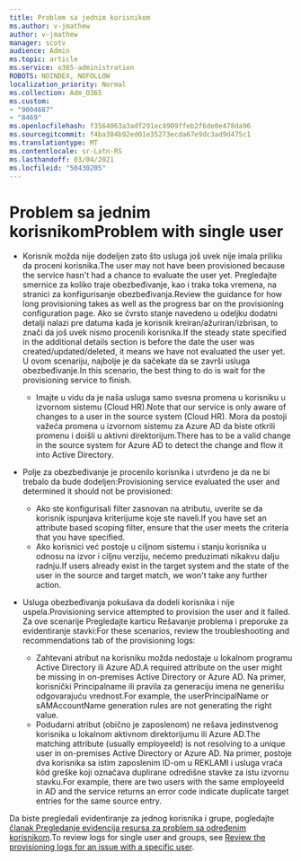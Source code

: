 ```yaml
---
title: Problem sa jednim korisnikom
ms.author: v-jmathew
author: v-jmathew
manager: scotv
audience: Admin
ms.topic: article
ms.service: o365-administration
ROBOTS: NOINDEX, NOFOLLOW
localization_priority: Normal
ms.collection: Adm_O365
ms.custom:
- "9004687"
- "8469"
ms.openlocfilehash: f3564063a3adf291ec4909ffeb2f6de0e478da96
ms.sourcegitcommit: f4ba304b92ed01e35273ecda67e9dc3ad9d475c1
ms.translationtype: MT
ms.contentlocale: sr-Latn-RS
ms.lasthandoff: 03/04/2021
ms.locfileid: "50430205"
---
```

# <a name="problem-with-single-user"></a><span data-ttu-id="c59f3-102">Problem sa jednim korisnikom</span><span class="sxs-lookup"><span data-stu-id="c59f3-102">Problem with single user</span></span>

- <span data-ttu-id="c59f3-103">Korisnik možda nije dodeljen zato što usluga još uvek nije imala priliku da proceni korisnika.</span><span class="sxs-lookup"><span data-stu-id="c59f3-103">The user may not have been provisioned because the service hasn't had a chance to evaluate the user yet.</span></span> <span data-ttu-id="c59f3-104">Pregledajte smernice za koliko traje obezbeđivanje, kao i traka toka vremena, na stranici za konfigurisanje obezbeđivanja.</span><span class="sxs-lookup"><span data-stu-id="c59f3-104">Review the guidance for how long provisioning takes as well as the progress bar on the provisioning configuration page.</span></span> <span data-ttu-id="c59f3-105">Ako se čvrsto stanje navedeno u odeljku dodatni detalji nalazi pre datuma kada je korisnik kreiran/ažuriran/izbrisan, to znači da još uvek nismo procenili korisnika.</span><span class="sxs-lookup"><span data-stu-id="c59f3-105">If the steady state specified in the additional details section is before the date the user was created/updated/deleted, it means we have not evaluated the user yet.</span></span> <span data-ttu-id="c59f3-106">U ovom scenariju, najbolje je da sačekate da se završi usluga obezbeđivanje.</span><span class="sxs-lookup"><span data-stu-id="c59f3-106">In this scenario, the best thing to do is wait for the provisioning service to finish.</span></span>

  - <span data-ttu-id="c59f3-107">Imajte u vidu da je naša usluga samo svesna promena u korisniku u izvornom sistemu (Cloud HR).</span><span class="sxs-lookup"><span data-stu-id="c59f3-107">Note that our service is only aware of changes to a user in the source system (Cloud HR).</span></span> <span data-ttu-id="c59f3-108">Mora da postoji važeća promena u izvornom sistemu za Azure AD da biste otkrili promenu i doišli u aktivni direktorijum.</span><span class="sxs-lookup"><span data-stu-id="c59f3-108">There has to be a valid change in the source system for Azure AD to detect the change and flow it into Active Directory.</span></span>
- <span data-ttu-id="c59f3-109">Polje za obezbeđivanje je procenilo korisnika i utvrđeno je da ne bi trebalo da bude dodeljen:</span><span class="sxs-lookup"><span data-stu-id="c59f3-109">Provisioning service evaluated the user and determined it should not be provisioned:</span></span>
  - <span data-ttu-id="c59f3-110">Ako ste konfigurisali filter zasnovan na atributu, uverite se da korisnik ispunjava kriterijume koje ste naveli.</span><span class="sxs-lookup"><span data-stu-id="c59f3-110">If you have set an attribute based scoping filter, ensure that the user meets the criteria that you have specified.</span></span>
  - <span data-ttu-id="c59f3-111">Ako korisnici već postoje u ciljnom sistemu i stanju korisnika u odnosu na izvor i ciljnu verziju, nećemo preduzimati nikakvu dalju radnju.</span><span class="sxs-lookup"><span data-stu-id="c59f3-111">If users already exist in the target system and the state of the user in the source and target match, we won't take any further action.</span></span>
- <span data-ttu-id="c59f3-112">Usluga obezbeđivanja pokušava da dodeli korisnika i nije uspela.</span><span class="sxs-lookup"><span data-stu-id="c59f3-112">Provisioning service attempted to provision the user and it failed.</span></span> <span data-ttu-id="c59f3-113">Za ove scenarije Pregledajte karticu Rešavanje problema i preporuke za evidentiranje stavki:</span><span class="sxs-lookup"><span data-stu-id="c59f3-113">For these scenarios, review the troubleshooting and recommendations tab of the provisioning logs:</span></span>
  - <span data-ttu-id="c59f3-114">Zahtevani atribut na korisniku možda nedostaje u lokalnom programu Active Directory ili Azure AD.</span><span class="sxs-lookup"><span data-stu-id="c59f3-114">A required attribute on the user might be missing in on-premises Active Directory or Azure AD.</span></span> <span data-ttu-id="c59f3-115">Na primer, korisnički Principalname ili pravila za generaciju imena ne generišu odgovarajuću vrednost.</span><span class="sxs-lookup"><span data-stu-id="c59f3-115">For example, the userPrincipalName or sAMAccountName generation rules are not generating the right value.</span></span>
  - <span data-ttu-id="c59f3-116">Podudarni atribut (obično je zaposlenom) ne rešava jedinstvenog korisnika u lokalnom aktivnom direktorijumu ili Azure AD.</span><span class="sxs-lookup"><span data-stu-id="c59f3-116">The matching attribute (usually employeeId) is not resolving to a unique user in on-premises Active Directory or Azure AD.</span></span> <span data-ttu-id="c59f3-117">Na primer, postoje dva korisnika sa istim zaposlenim ID-om u REKLAMI i usluga vraća kôd greške koji označava duplirane odredišne stavke za istu izvornu stavku.</span><span class="sxs-lookup"><span data-stu-id="c59f3-117">For example, there are two users with the same employeeId in AD and the service returns an error code indicate duplicate target entries for the same source entry.</span></span>

<span data-ttu-id="c59f3-118">Da biste pregledali evidentiranje za jednog korisnika i grupe, pogledajte [članak Pregledanje evidencija resursa za problem sa određenim korisnikom](https://docs.microsoft.com/azure/active-directory/reports-monitoring/concept-provisioning-logs).</span><span class="sxs-lookup"><span data-stu-id="c59f3-118">To review logs for single user and groups, see [Review the provisioning logs for an issue with a specific user](https://docs.microsoft.com/azure/active-directory/reports-monitoring/concept-provisioning-logs).</span></span>
